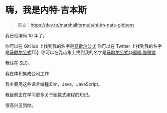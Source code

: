 # 嗨，我是内特·吉本斯

> 原文：<https://dev.to/marshallformula/hi-im-nate-gibbons>

我已经编码 10 年了。

你可以在 GitHub 上找到我的名字是[马歇尔公式](https://github.com/marshallformula)
你可以在 Twitter 上找到我的名字是[马歇尔公式](https://twitter.com/marshallformula)T5】你可以在乳齿象上找到我的名字是[马歇尔公式@嘟嘟.咖啡馆](https://toot.cafe/@marshallformula)

我住在 SLC。

我在体积集成公司工作

我主要用这些语言编程:Elm，Java，JavaScript。

我目前正在学习更多关于函数式编程的知识。

很高兴见到你。